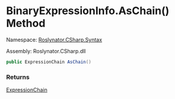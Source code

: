# BinaryExpressionInfo\.AsChain\(\) Method

Namespace: [Roslynator.CSharp.Syntax](../../README.md)

Assembly: Roslynator\.CSharp\.dll

```csharp
public ExpressionChain AsChain()
```

### Returns

[ExpressionChain](../../../ExpressionChain/README.md)


